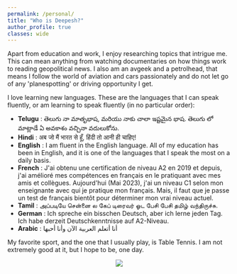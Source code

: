 ```yaml
---
permalink: /personal/
title: "Who is Deepesh?"
author_profile: true
classes: wide
---
```


Apart from education and work, I enjoy researching topics that intrigue me. This can mean anything from watching documentaries on how things work to reading geopolitical news. I also am an avgeek and a petrolhead, that means I follow the world of aviation and cars passionately and do not let go of any 'planespotting' or driving opportunity I get.

I love learning new languages. These are the languages that I can speak fluently, or am learning to speak fluently (in no particular order):

- **Telugu**      : తెలుగు నా మాతృభాష, మరియు నాకు చాలా ఇష్టమైన భాష. తెలుగు లో మాట్లాడే ఏ అవకాశం వచ్చినా వదులుకోను.
- **Hindi**       : अब जो मैं भारत से हूँ, हिंदी तो आनी ही चाहिए!  
- **English**     : I am fluent in the English language. All of my education has been in English, and it is one of the languages that I speak the most on a daily basis. 
- **French**      : J'ai obtenu une certification de niveau A2 en 2019 et depuis, j'ai amélioré mes compétences en français en le pratiquant avec mes amis et collègues. Aujourd'hui (Mai 2023), j'ai un niveau C1 selon mon enseignante avec qui je pratique mon français. Mais, il faut que je passe un test de français bientôt pour déterminer mon vrai niveau actuel.
- **Tamil**       : அப்படியே சென்னை ல கேப் டிரைவர் ஓட பேசி பேசி தமிழ் வந்திருச்சு.
- **German**      : Ich spreche ein bisschen Deutsch, aber ich lerne jeden Tag. Ich habe derzeit Deutschkenntnisse auf A2-Niveau.
- **Arabic**      : أنا أتعلم العربية الآن وأنا أحبها

My favorite sport, and the one that I usually play, is Table Tennis. I am not extremely good at it, but I hope to be, one day.

<!-- img align="justify" src="https://saideepesh.github.io/files/TT.gif?raw=true" alt="Photo" style="width: 300px; border-radius: 10px; padding: 8px 8px 8px 8px"/> -->

<p align="center">
  <img src="https://saideepesh.github.io/files/tt_lq.gif?raw=true">
</p>
